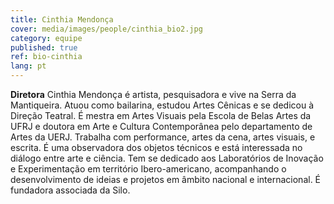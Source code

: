 ```yaml
---
title: Cinthia Mendonça
cover: media/images/people/cinthia_bio2.jpg
category: equipe
published: true
ref: bio-cinthia
lang: pt
---
```

**Diretora** Cinthia Mendonça é artista, pesquisadora e vive na Serra da Mantiqueira. Atuou como bailarina, estudou Artes Cênicas e se dedicou à Direção Teatral. É mestra em Artes Visuais pela Escola de Belas Artes da UFRJ e doutora em Arte e Cultura Contemporânea pelo departamento de Artes da UERJ. Trabalha com performance, artes da cena, artes visuais, e escrita. É uma observadora dos objetos técnicos e está interessada no diálogo entre arte e ciência. Tem se dedicado aos Laboratórios de Inovação e Experimentação em território Ibero-americano, acompanhando o desenvolvimento de ideias e projetos em âmbito nacional e internacional. É fundadora associada da Silo. 

